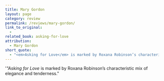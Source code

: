 ```yaml
---
title: Mary Gordon
layout: page
category: review
permalink: /reviews/mary-gordon/
link_to_original:
  - 
related_book: asking-for-love
attribution:
  - Mary Gordon
short_quote:
  - "<em>Asking for Love</em> is marked by Roxana Robinson’s characteristic mix of elegance and tenderness."
---
```

 '<em>"Asking for Love</em> is marked by Roxana Robinson’s characteristic mix of elegance and tenderness."

